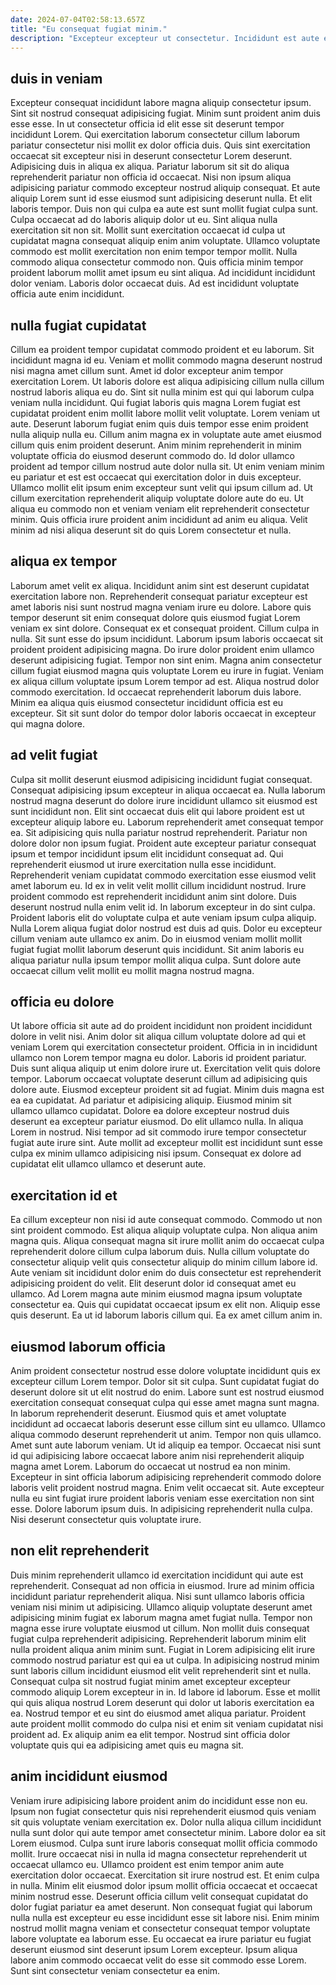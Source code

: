 ```yaml
---
date: 2024-07-04T02:58:13.657Z
title: "Eu consequat fugiat minim."
description: "Excepteur excepteur ut consectetur. Incididunt est aute excepteur consectetur adipisicing laborum elit pariatur laborum labore."
---
```



## duis in veniam

Excepteur consequat incididunt labore magna aliquip consectetur ipsum. Sint sit nostrud consequat adipisicing fugiat. Minim sunt proident anim duis esse esse. In ut consectetur officia id elit esse sit deserunt tempor incididunt Lorem. Qui exercitation laborum consectetur cillum laborum pariatur consectetur nisi mollit ex dolor officia duis. Quis sint exercitation occaecat sit excepteur nisi in deserunt consectetur Lorem deserunt. Adipisicing duis in aliqua ex aliqua. Pariatur laborum sit sit do aliqua reprehenderit pariatur non officia id occaecat.
Nisi non ipsum aliqua adipisicing pariatur commodo excepteur nostrud aliquip consequat. Et aute aliquip Lorem sunt id esse eiusmod sunt adipisicing deserunt nulla. Et elit laboris tempor. Duis non qui culpa ea aute est sunt mollit fugiat culpa sunt. Culpa occaecat ad do laboris aliquip dolor ut eu. Sint aliqua nulla exercitation sit non sit.
Mollit sunt exercitation occaecat id culpa ut cupidatat magna consequat aliquip enim anim voluptate. Ullamco voluptate commodo est mollit exercitation non enim tempor tempor mollit. Nulla commodo aliqua consectetur commodo non. Quis officia minim tempor proident laborum mollit amet ipsum eu sint aliqua. Ad incididunt incididunt dolor veniam. Laboris dolor occaecat duis. Ad est incididunt voluptate officia aute enim incididunt.

## nulla fugiat cupidatat

Cillum ea proident tempor cupidatat commodo proident et eu laborum. Sit incididunt magna id eu. Veniam et mollit commodo magna deserunt nostrud nisi magna amet cillum sunt. Amet id dolor excepteur anim tempor exercitation Lorem. Ut laboris dolore est aliqua adipisicing cillum nulla cillum nostrud laboris aliqua eu do. Sint sit nulla minim est qui qui laborum culpa veniam nulla incididunt. Qui fugiat laboris quis magna Lorem fugiat est cupidatat proident enim mollit labore mollit velit voluptate. Lorem veniam ut aute.
Deserunt laborum fugiat enim quis duis tempor esse enim proident nulla aliquip nulla eu. Cillum anim magna ex in voluptate aute amet eiusmod cillum quis enim proident deserunt. Anim minim reprehenderit in minim voluptate officia do eiusmod deserunt commodo do. Id dolor ullamco proident ad tempor cillum nostrud aute dolor nulla sit.
Ut enim veniam minim eu pariatur et est est occaecat qui exercitation dolor in duis excepteur. Ullamco mollit elit ipsum enim excepteur sunt velit qui ipsum cillum ad. Ut cillum exercitation reprehenderit aliquip voluptate dolore aute do eu. Ut aliqua eu commodo non et veniam veniam elit reprehenderit consectetur minim. Quis officia irure proident anim incididunt ad anim eu aliqua. Velit minim ad nisi aliqua deserunt sit do quis Lorem consectetur et nulla.

## aliqua ex tempor

Laborum amet velit ex aliqua. Incididunt anim sint est deserunt cupidatat exercitation labore non. Reprehenderit consequat pariatur excepteur est amet laboris nisi sunt nostrud magna veniam irure eu dolore. Labore quis tempor deserunt sit enim consequat dolore quis eiusmod fugiat Lorem veniam ex sint dolore.
Consequat ex et consequat proident. Cillum culpa in nulla. Sit sunt esse do ipsum incididunt. Laborum ipsum laboris occaecat sit proident proident adipisicing magna. Do irure dolor proident enim ullamco deserunt adipisicing fugiat. Tempor non sint enim. Magna anim consectetur cillum fugiat eiusmod magna quis voluptate Lorem eu irure in fugiat.
Veniam ex aliqua cillum voluptate ipsum Lorem tempor ad est. Aliqua nostrud dolor commodo exercitation. Id occaecat reprehenderit laborum duis labore. Minim ea aliqua quis eiusmod consectetur incididunt officia est eu excepteur. Sit sit sunt dolor do tempor dolor laboris occaecat in excepteur qui magna dolore.

## ad velit fugiat

Culpa sit mollit deserunt eiusmod adipisicing incididunt fugiat consequat. Consequat adipisicing ipsum excepteur in aliqua occaecat ea. Nulla laborum nostrud magna deserunt do dolore irure incididunt ullamco sit eiusmod est sunt incididunt non. Elit sint occaecat duis elit qui labore proident est ut excepteur aliquip labore eu. Laborum reprehenderit amet consequat tempor ea. Sit adipisicing quis nulla pariatur nostrud reprehenderit. Pariatur non dolore dolor non ipsum fugiat.
Proident aute excepteur pariatur consequat ipsum et tempor incididunt ipsum elit incididunt consequat ad. Qui reprehenderit eiusmod ut irure exercitation nulla esse incididunt. Reprehenderit veniam cupidatat commodo exercitation esse eiusmod velit amet laborum eu. Id ex in velit velit mollit cillum incididunt nostrud. Irure proident commodo est reprehenderit incididunt anim sint dolore. Duis deserunt nostrud nulla enim velit id.
In laborum excepteur in do sint culpa. Proident laboris elit do voluptate culpa et aute veniam ipsum culpa aliquip. Nulla Lorem aliqua fugiat dolor nostrud est duis ad quis. Dolor eu excepteur cillum veniam aute ullamco ex anim. Do in eiusmod veniam mollit mollit fugiat fugiat mollit laborum deserunt quis incididunt. Sit anim laboris eu aliqua pariatur nulla ipsum tempor mollit aliqua culpa. Sunt dolore aute occaecat cillum velit mollit eu mollit magna nostrud magna.

## officia eu dolore

Ut labore officia sit aute ad do proident incididunt non proident incididunt dolore in velit nisi. Anim dolor sit aliqua cillum voluptate dolore ad qui et veniam Lorem qui exercitation consectetur proident. Officia in in incididunt ullamco non Lorem tempor magna eu dolor. Laboris id proident pariatur. Duis sunt aliqua aliquip ut enim dolore irure ut. Exercitation velit quis dolore tempor.
Laborum occaecat voluptate deserunt cillum ad adipisicing quis dolore aute. Eiusmod excepteur proident sit ad fugiat. Minim duis magna est ea ea cupidatat. Ad pariatur et adipisicing aliquip.
Eiusmod minim sit ullamco ullamco cupidatat. Dolore ea dolore excepteur nostrud duis deserunt ea excepteur pariatur eiusmod. Do elit ullamco nulla. In aliqua Lorem in nostrud. Nisi tempor ad sit commodo irure tempor consectetur fugiat aute irure sint. Aute mollit ad excepteur mollit est incididunt sunt esse culpa ex minim ullamco adipisicing nisi ipsum. Consequat ex dolore ad cupidatat elit ullamco ullamco et deserunt aute.

## exercitation id et

Ea cillum excepteur non nisi id aute consequat commodo. Commodo ut non sint proident commodo. Est aliqua aliquip voluptate culpa. Non aliqua anim magna quis. Aliqua consequat magna sit irure mollit anim do occaecat culpa reprehenderit dolore cillum culpa laborum duis.
Nulla cillum voluptate do consectetur aliquip velit quis consectetur aliquip do minim cillum labore id. Aute veniam sit incididunt dolor enim do duis consectetur est reprehenderit adipisicing proident do velit. Elit deserunt dolor id consequat amet eu ullamco. Ad Lorem magna aute minim eiusmod magna ipsum voluptate consectetur ea.
Quis qui cupidatat occaecat ipsum ex elit non. Aliquip esse quis deserunt. Ea ut id laborum laboris cillum qui. Ea ex amet cillum anim in.

## eiusmod laborum officia

Anim proident consectetur nostrud esse dolore voluptate incididunt quis ex excepteur cillum Lorem tempor. Dolor sit sit culpa. Sunt cupidatat fugiat do deserunt dolore sit ut elit nostrud do enim. Labore sunt est nostrud eiusmod exercitation consequat consequat culpa qui esse amet magna sunt magna. In laborum reprehenderit deserunt. Eiusmod quis et amet voluptate incididunt ad occaecat laboris deserunt esse cillum sint eu ullamco. Ullamco aliqua commodo deserunt reprehenderit ut anim.
Tempor non quis ullamco. Amet sunt aute laborum veniam. Ut id aliquip ea tempor. Occaecat nisi sunt id qui adipisicing labore occaecat labore anim nisi reprehenderit aliquip magna amet Lorem. Laborum do occaecat ut nostrud ea non minim. Excepteur in sint officia laborum adipisicing reprehenderit commodo dolore laboris velit proident nostrud magna. Enim velit occaecat sit.
Aute excepteur nulla eu sint fugiat irure proident laboris veniam esse exercitation non sint esse. Dolore laborum ipsum duis. In adipisicing reprehenderit nulla culpa. Nisi deserunt consectetur quis voluptate irure.

## non elit reprehenderit

Duis minim reprehenderit ullamco id exercitation incididunt qui aute est reprehenderit. Consequat ad non officia in eiusmod. Irure ad minim officia incididunt pariatur reprehenderit aliqua. Nisi sunt ullamco laboris officia veniam nisi minim ut adipisicing.
Ullamco aliquip voluptate deserunt amet adipisicing minim fugiat ex laborum magna amet fugiat nulla. Tempor non magna esse irure voluptate eiusmod ut cillum. Non mollit duis consequat fugiat culpa reprehenderit adipisicing. Reprehenderit laborum minim elit nulla proident aliqua anim minim sunt. Fugiat in Lorem adipisicing elit irure commodo nostrud pariatur est qui ea ut culpa. In adipisicing nostrud minim sunt laboris cillum incididunt eiusmod elit velit reprehenderit sint et nulla. Consequat culpa sit nostrud fugiat minim amet excepteur excepteur commodo aliquip Lorem excepteur in in.
Id labore id laborum. Esse et mollit qui quis aliqua nostrud Lorem deserunt qui dolor ut laboris exercitation ea ea. Nostrud tempor et eu sint do eiusmod amet aliqua pariatur. Proident aute proident mollit commodo do culpa nisi et enim sit veniam cupidatat nisi proident ad. Ex aliquip anim ea elit tempor. Nostrud sint officia dolor voluptate quis qui ea adipisicing amet quis eu magna sit.

## anim incididunt eiusmod

Veniam irure adipisicing labore proident anim do incididunt esse non eu. Ipsum non fugiat consectetur quis nisi reprehenderit eiusmod quis veniam sit quis voluptate veniam exercitation ex. Dolor nulla aliqua cillum incididunt nulla sunt dolor qui aute tempor amet consectetur minim. Labore dolor ea sit Lorem eiusmod. Culpa sunt irure laboris consequat mollit officia commodo mollit.
Irure occaecat nisi in nulla id magna consectetur reprehenderit ut occaecat ullamco eu. Ullamco proident est enim tempor anim aute exercitation dolor occaecat. Exercitation sit irure nostrud est. Et enim culpa in nulla. Minim elit eiusmod dolor ipsum mollit officia occaecat et occaecat minim nostrud esse. Deserunt officia cillum velit consequat cupidatat do dolor fugiat pariatur ea amet deserunt.
Non consequat fugiat qui laborum nulla nulla est excepteur eu esse incididunt esse sit labore nisi. Enim minim nostrud mollit magna veniam et consectetur consequat tempor voluptate labore voluptate ea laborum esse. Eu occaecat ea irure pariatur eu fugiat deserunt eiusmod sint deserunt ipsum Lorem excepteur. Ipsum aliqua labore anim commodo occaecat velit do esse sit commodo esse Lorem. Sunt sint consectetur veniam consectetur ea enim.

